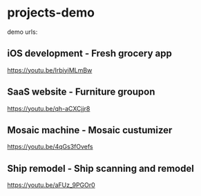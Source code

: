 # projects-demo


demo urls:

## iOS development - Fresh grocery app
https://youtu.be/IrbiyiMLmBw

## SaaS website - Furniture groupon
https://youtu.be/qh-aCXCjjr8

## Mosaic machine - Mosaic custumizer
https://youtu.be/4qGs3fOvefs

## Ship remodel - Ship scanning and remodel
https://youtu.be/aFUz_9PGOr0
